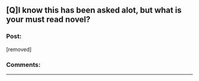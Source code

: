 ## [Q]I know this has been asked alot, but what is your must read novel?

### Post:

[removed]

### Comments:

---

